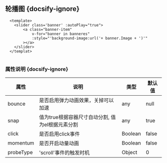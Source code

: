 ## 轮播图 {docsify-ignore}

```
  <template>
    <slider class='banner' :autoPlay="true">
        <a class="banner-item"
            v-for="banner in banneres"
            :style="'background-image:url('+ banner.Image + ')'"
        ></a>
    </slider>
  </templat>
 
```


### 属性说明 {docsify-ignore}

| 属性 | 说明 | 类型 | 默认值 |
| --- | --- | --- | --- |
| bounce |  是否启用弹力动画效果，关掉可以加速 | any | null |
| snap | 值为true根据容器尺寸自动分割, 值为el根据元素分割 | any | true |
| click | 是否启用click事件 | Boolean | false |
| momentum | 是否开启动量动画 | Boolean | false |
| probeType | 'scroll'事件的触发时机 | Object|  0 |


